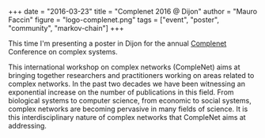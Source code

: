 +++
date = "2016-03-23"
title = "Complenet 2016 @ Dijon"
author = "Mauro Faccin"
figure = "logo-complenet.png"
tags = ["event", "poster", "community", "markov-chain"]
+++

This time I'm presenting a poster in Dijon for the annual [Complenet](http://complenet.org/CompleNet_2016/Home.html)
Conference on complex systems.

This international workshop on complex networks (CompleNet) aims at bringing together researchers and practitioners working on areas related to complex networks. In the past two decades we have been witnessing an exponential increase on the number of publications in this field. From biological systems to computer science, from economic to social systems, complex networks are becoming pervasive in many fields of science. It is
this interdisciplinary nature of complex networks that CompleNet aims at addressing.
